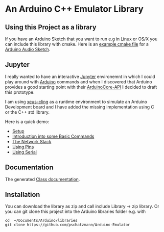 # An Arduino C++ Emulator Library

## Using this Project as a library

If you have an Arduino Sketch that you want to run e.g in Linux or OS/X you can include this library with cmake. 
Here is an [example cmake file](https://github.com/pschatzmann/arduino-audio-tools/blob/main/examples-desktop/generator/CMakeLists.txt) for a [Arduino Audio Sketch](https://github.com/pschatzmann/arduino-audio-tools/tree/main/examples-desktop/generator).


## Jupyter

I really wanted to have an interactive [Jupyter](https://jupyter.org/) environemnt in which I could play around with [Arduino](https://www.arduino.cc/) commands and when I discovered that Arduino provides a good starting point with their [ArduinoCore-API](https://github.com/arduino/ArduinoCore-API/tree/105276f8d81413391b14a3dc6c80180ee9e33d56) I decided to draft this prototype.

I am using [xeus-cling](https://github.com/jupyter-xeus/xeus-cling) as a runtime environment to simulate an Arduino Development board and I have added the missing implementation using C or the C++ std library.

Here is a quick demo:

- [Setup](01-Setup.ipynb)
- [Introduction into some Basic Commands](02-BasicCommands.ipynb)
- [The Network Stack](03-Network.ipynb)
- [Using Pins](04-Pins.ipynb)
- [Using Serial](05-Serial.ipynb)


## Documentation

The generated [Class documentation](https://pschatzmann.github.io/Arduino-Emulator/html/annotated.html). 


## Installation

You can download the library as zip and call include Library -> zip library. Or you can git clone this project into the Arduino libraries folder e.g. with

```
cd  ~/Documents/Arduino/libraries
git clone https://github.com/pschatzmann/Arduino-Emulator

```
